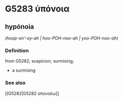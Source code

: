 # G5283 ὑπόνοια

## hypónoia

_(hoop-on'-oy-ah | hoo-POH-noo-ah | yoo-POH-noo-ah)_

### Definition

from G5282; suspicion; surmising; 

- a surmising

### See also

[[G5282|G5282 ὑπονοέω]]
